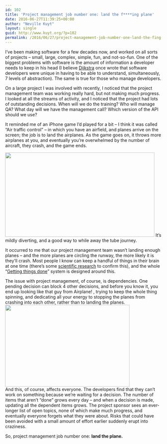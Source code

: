 ```yaml
---
id: 102
title: 'Project management job number one: land the f****ing plane'
date: 2016-06-27T11:39:25+00:00
author: "Neville Kuyt"
layout: single
guid: http://www.kuyt.org/?p=102
permalink: /2016/06/27/project-management-job-number-one-land-the-fing-plane/
---
```

I&#8217;ve been making software for a few decades now, and worked on all sorts of projects &#8211; small, large, complex, simple, fun, and not-so-fun. One of the biggest problems with software is the amount of information a developer needs to keep in his head (I believe [Dijkstra](https://en.wikipedia.org/wiki/Edsger_W._Dijkstra) once wrote that software developers were unique in having to be able to understand, simultaneously, 7 levels of abstraction). The same is true for those who manage developers.

On a large project I was involved with recently, I noticed that the project management team was working really hard, but not making much progress. I looked at all the streams of activity, and I noticed that the project had lots of outstanding decisions. When will we do the training? Who will manage QA? What day will we have the management call? Which version of the API should we use?

It reminded me of an iPhone game I&#8217;d played for a bit &#8211; I think it was called &#8220;Air traffic control&#8221; &#8211; in which you have an airfield, and planes arrive on the screen; the job is to land the airplanes. As the game goes on, it throws more airplanes at you, and eventually you&#8217;re overwhelmed by the number of aircraft, they crash, and the game ends.

<img loading="lazy" class="alignleft" src="http://www.electricorchard.com/files/styles/large/public/flightControl.jpg?itok=HPd6ad4y" width="480" height="270" /> It&#8217;s mildly diverting, and a good way to while away the tube journey.

It occurred to me that our project management team wasn&#8217;t landing enough planes &#8211; and the more planes are circling the runway, the more likely it is they&#8217;ll crash. Most people I know can keep a handful of things in their brain at one time (there&#8217;s some [scientific research](http://www.informationweek.com/humans-can-only-think-about-four-things-at-once-study-says/d/d-id/1063868?) to confirm this), and the whole &#8220;[Getting things done](http://gettingthingsdone.com/fivesteps/)&#8221; system is designed around this.

The issue with project management, of course, is dependencies. One pending decision can block 4 other decisions, and before you know it, you end up looking like that guy from Airplane! , trying to keep the whole thing spinning, and dedicating all your energy to stopping the planes from crashing into each other, rather than to landing the planes.  
<img loading="lazy" class="alignright" src="https://consumermediallc.files.wordpress.com/2012/06/airplane2bridges.jpg" width="400" height="262" />  
And this, of course, affects everyone. The developers find that they can&#8217;t work on something because we&#8217;re waiting for a decision. The number of items that aren&#8217;t &#8220;done&#8221; grows every day &#8211; and when a decision is made, updating all the dependent items grows. The project sponsor sees an ever-longer list of open topics, none of which make much progress, and eventually everyone forgets what they were about. Risks that could have been avoided with a small amount of effort earlier suddenly erupt into craziness.

So, project management job number one: **land the plane.**

&nbsp;

&nbsp;